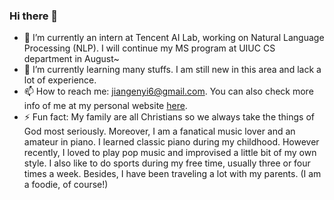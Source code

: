 ### Hi there 👋

<!-- **enyijiang/enyijiang** is a ✨ _special_ ✨ repository because its `README.md` (this file) appears on your GitHub profile.

Here are some ideas to get you started: -->

- 🔭 I’m currently an intern at Tencent AI Lab, working on Natural Language Processing (NLP). I will continue my MS program at UIUC CS department in August~
- 🌱 I’m currently learning many stuffs. I am still new in this area and lack a lot of experience. 
- 📫 How to reach me: jiangenyi6@gmail.com. You can also check more info of me at my personal website [here](https://enyijiang.github.io).
- ⚡ Fun fact: My family are all Christians so we always take the things of God most seriously. Moreover, I am a fanatical music lover and an amateur in piano. I learned classic piano during my childhood. However recently, I loved to play pop music and improvised a little bit of my own style. I also like to do sports during my free time, usually three or four times a week. Besides, I have been traveling a lot with my parents. (I am a foodie, of course!)
